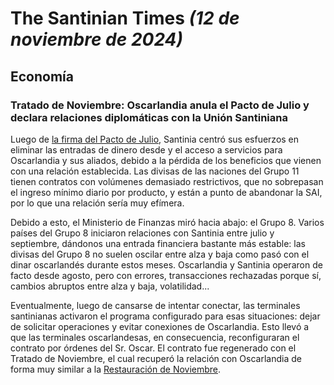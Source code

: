 # The Santinian Times _(12 de noviembre de 2024)_

## Economía

### Tratado de Noviembre: Oscarlandia anula el Pacto de Julio y declara relaciones diplomáticas con la Unión Santiniana

Luego de [la firma del Pacto de Julio](../../2024/07/times_07-19-2024.md#pacto-de-julio-el-círculo-2-del-grupo-de-apoyo-ha-cortado-sus-relaciones-con-la-santinia-comunista),
Santinia centró sus esfuerzos en eliminar las entradas de dinero desde y el acceso a
servicios para Oscarlandia y sus aliados, debido a la pérdida de los beneficios que vienen con una relación establecida. Las
divisas de las naciones del Grupo 11 tienen contratos con volúmenes demasiado restrictivos, que no sobrepasan el ingreso mínimo
diario por producto, y están a punto de abandonar la SAI, por lo que una relación sería muy efímera.

Debido a esto, el Ministerio de Finanzas miró hacia abajo: el Grupo 8. Varios países del Grupo 8 iniciaron relaciones con Santinia
entre julio y septiembre, dándonos una entrada financiera bastante más estable: las divisas del Grupo 8 no suelen oscilar entre
alza y baja como pasó con el dinar oscarlandés durante estos meses. Oscarlandia y Santinia operaron de facto desde agosto, pero
con errores, transacciones rechazadas porque sí, cambios abruptos entre alza y baja, volatilidad...

Eventualmente, luego de cansarse de intentar conectar, las terminales santinianas activaron el programa configurado para esas
situaciones: dejar de solicitar operaciones y evitar conexiones de Oscarlandia. Esto llevó a que las terminales oscarlandesas,
en consecuencia, reconfiguraran el contrato por órdenes del Sr. Oscar. El contrato fue regenerado con el Tratado de Noviembre, el
cual recuperó la relación con Oscarlandia de forma muy similar a la [Restauración de Noviembre](../../2023/11/times_11-15-2023.md#restauración-de-noviembre-las-relaciones-con-derricklandia-vuelven-a-funcionar-gracias-al-tratado-super-madison-ii).

